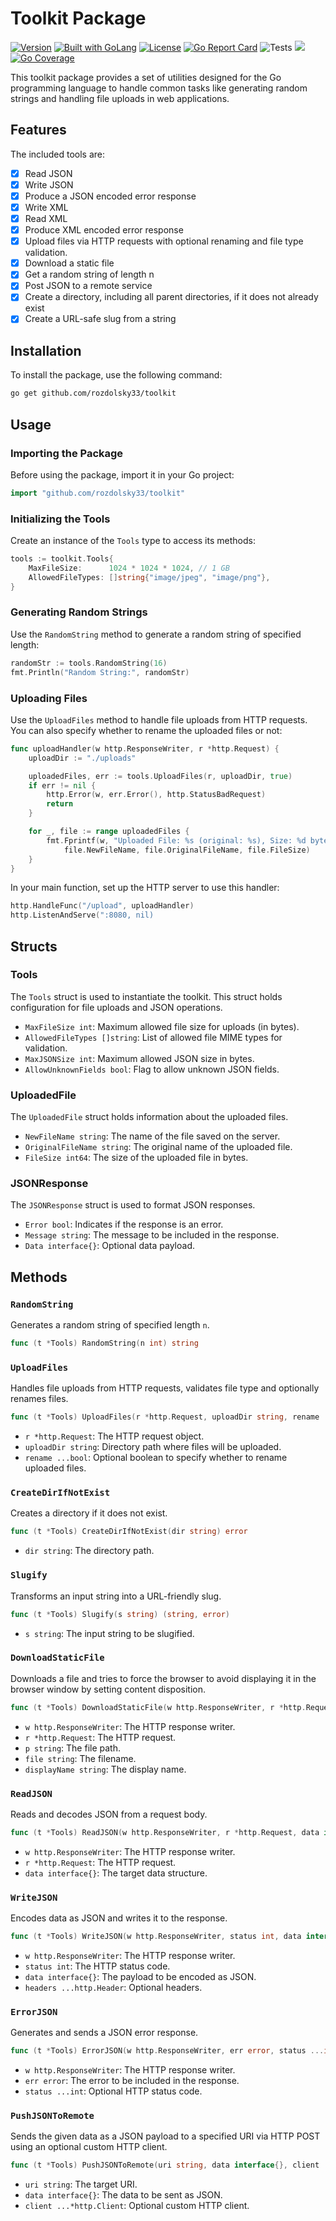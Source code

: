 # Toolkit Package

[//]: # ([![CI Build]&#40;https://github.com/rozdolsky33/toolkit/actions/workflows/build.yml/badge.svg&#41;]&#40;https://github.com/rozdolsky33/toolkit/actions/workflows/build.yml&#41;)

[//]: # ([![Coverage Status]&#40;https://coveralls.io/repos/github/rozdolsky33/toolkit/badge.svg?branch=main&#41;]&#40;https://coveralls.io/github/rozdolsky33/toolkit?branch=main&#41;)

[![Version](https://img.shields.io/badge/goversion-1.23.x-blue.svg)](https://golang.org)
<a href="https://golang.org"><img src="https://img.shields.io/badge/powered_by-Go-3362c2.svg?style=flat-square" alt="Built with GoLang"></a>
[![License](http://img.shields.io/badge/license-mit-blue.svg?style=flat-square)](https://raw.githubusercontent.com/rozdolsky33/toolkit/main/LICENSE)
[![Go Report Card](https://goreportcard.com/badge/github.com/rozdolsky33/toolkit)](https://goreportcard.com/report/github.com/rozdolsky33/toolkit)
![Tests](https://github.com/rozdolsky33/toolkit/actions/workflows/build.yml/badge.svg)
<a href="https://pkg.go.dev/github.com/tsawler/toolbox"><img src="https://img.shields.io/badge/godoc-reference-%23007d9c.svg"></a>
[![Go Coverage](https://github.com/rozdolsky33/toolkit/wiki/coverage.svg)](https://raw.githack.com/wiki/rozdolsky33/toolkit/coverage.html)

This toolkit package provides a set of utilities designed for the Go programming language to handle common tasks like generating random strings and handling file uploads in web applications.

## Features

The included tools are:

- [X] Read JSON
- [X] Write JSON
- [X] Produce a JSON encoded error response
- [X] Write XML
- [X] Read XML
- [X] Produce XML encoded error response
- [X] Upload files via HTTP requests with optional renaming and file type validation.
- [X] Download a static file
- [X] Get a random string of length n
- [X] Post JSON to a remote service
- [X] Create a directory, including all parent directories, if it does not already exist
- [X] Create a URL-safe slug from a string

## Installation

To install the package, use the following command:

```sh
go get github.com/rozdolsky33/toolkit
```

## Usage

### Importing the Package

Before using the package, import it in your Go project:

```go
import "github.com/rozdolsky33/toolkit"
```

### Initializing the Tools

Create an instance of the `Tools` type to access its methods:

```go
tools := toolkit.Tools{
    MaxFileSize:      1024 * 1024 * 1024, // 1 GB
    AllowedFileTypes: []string{"image/jpeg", "image/png"},
}
```

### Generating Random Strings

Use the `RandomString` method to generate a random string of specified length:

```go
randomStr := tools.RandomString(16)
fmt.Println("Random String:", randomStr)
```

### Uploading Files

Use the `UploadFiles` method to handle file uploads from HTTP requests. You can also specify whether to rename the uploaded files or not:

```go
func uploadHandler(w http.ResponseWriter, r *http.Request) {
    uploadDir := "./uploads"

    uploadedFiles, err := tools.UploadFiles(r, uploadDir, true)
    if err != nil {
        http.Error(w, err.Error(), http.StatusBadRequest)
        return
    }

    for _, file := range uploadedFiles {
        fmt.Fprintf(w, "Uploaded File: %s (original: %s), Size: %d bytes\n",
            file.NewFileName, file.OriginalFileName, file.FileSize)
    }
}
```

In your main function, set up the HTTP server to use this handler:

```go
http.HandleFunc("/upload", uploadHandler)
http.ListenAndServe(":8080, nil)
```

## Structs

### Tools

The `Tools` struct is used to instantiate the toolkit. This struct holds configuration for file uploads and JSON operations.

- `MaxFileSize int`: Maximum allowed file size for uploads (in bytes).
- `AllowedFileTypes []string`: List of allowed file MIME types for validation.
- `MaxJSONSize int`: Maximum allowed JSON size in bytes.
- `AllowUnknownFields bool`: Flag to allow unknown JSON fields.

### UploadedFile

The `UploadedFile` struct holds information about the uploaded files.

- `NewFileName string`: The name of the file saved on the server.
- `OriginalFileName string`: The original name of the uploaded file.
- `FileSize int64`: The size of the uploaded file in bytes.

### JSONResponse

The `JSONResponse` struct is used to format JSON responses.

- `Error bool`: Indicates if the response is an error.
- `Message string`: The message to be included in the response.
- `Data interface{}`: Optional data payload.

## Methods

### `RandomString`

Generates a random string of specified length `n`.

```go
func (t *Tools) RandomString(n int) string
```

### `UploadFiles`

Handles file uploads from HTTP requests, validates file type and optionally renames files.

```go
func (t *Tools) UploadFiles(r *http.Request, uploadDir string, rename ...bool) ([]*UploadedFile, error)
```

- `r *http.Request`: The HTTP request object.
- `uploadDir string`: Directory path where files will be uploaded.
- `rename ...bool`: Optional boolean to specify whether to rename uploaded files.

### `CreateDirIfNotExist`

Creates a directory if it does not exist.

```go
func (t *Tools) CreateDirIfNotExist(dir string) error
```

- `dir string`: The directory path.

### `Slugify`

Transforms an input string into a URL-friendly slug.

```go
func (t *Tools) Slugify(s string) (string, error)
```

- `s string`: The input string to be slugified.

### `DownloadStaticFile`

Downloads a file and tries to force the browser to avoid displaying it in the browser window by setting content disposition.

```go
func (t *Tools) DownloadStaticFile(w http.ResponseWriter, r *http.Request, p, file, displayName string)
```

- `w http.ResponseWriter`: The HTTP response writer.
- `r *http.Request`: The HTTP request.
- `p string`: The file path.
- `file string`: The filename.
- `displayName string`: The display name.

### `ReadJSON`

Reads and decodes JSON from a request body.

```go
func (t *Tools) ReadJSON(w http.ResponseWriter, r *http.Request, data interface{}) error
```

- `w http.ResponseWriter`: The HTTP response writer.
- `r *http.Request`: The HTTP request.
- `data interface{}`: The target data structure.

### `WriteJSON`

Encodes data as JSON and writes it to the response.

```go
func (t *Tools) WriteJSON(w http.ResponseWriter, status int, data interface{}, headers ...http.Header) error
```

- `w http.ResponseWriter`: The HTTP response writer.
- `status int`: The HTTP status code.
- `data interface{}`: The payload to be encoded as JSON.
- `headers ...http.Header`: Optional headers.

### `ErrorJSON`

Generates and sends a JSON error response.

```go
func (t *Tools) ErrorJSON(w http.ResponseWriter, err error, status ...int) error
```

- `w http.ResponseWriter`: The HTTP response writer.
- `err error`: The error to be included in the response.
- `status ...int`: Optional HTTP status code.

### `PushJSONToRemote`

Sends the given data as a JSON payload to a specified URI via HTTP POST using an optional custom HTTP client.

```go
func (t *Tools) PushJSONToRemote(uri string, data interface{}, client ...*http.Client) (*http.Response, int, error)
```

- `uri string`: The target URI.
- `data interface{}`: The data to be sent as JSON.
- `client ...*http.Client`: Optional custom HTTP client.
